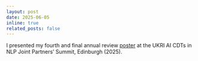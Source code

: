 ```yaml
---
layout: post
date: 2025-06-05
inline: true
related_posts: false
---
```


I presented my fourth and final annual review [poster](/assets/pdf/CDTSummit2025.pdf) at the UKRI AI CDTs in NLP Joint Partners’ Summit, Edinburgh (2025).

